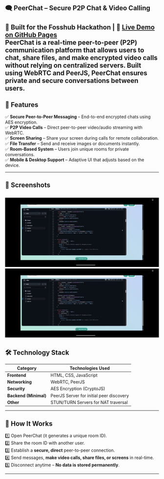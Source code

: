 🗨️ PeerChat – Secure P2P Chat & Video Calling
---

🚀 **Built for the Fosshub Hackathon** | 🔗 [Live Demo on GitHub Pages](https://andrewjerryv.github.io/FOSS-Hackathon/)  
**PeerChat** is a real-time **peer-to-peer (P2P) communication platform** that allows users to chat, share files, and make **encrypted video calls** without relying on centralized servers. Built using **WebRTC** and **PeerJS**, PeerChat ensures **private and secure** conversations between users.
---

## 🚀 Features

✅ **Secure Peer-to-Peer Messaging** – End-to-end encrypted chats using AES encryption.  
✅ **P2P Video Calls** – Direct peer-to-peer video/audio streaming with WebRTC.  
✅ **Screen Sharing** – Share your screen during calls for remote collaboration.  
✅ **File Transfer** – Send and receive images or documents instantly.  
✅ **Room-Based System** – Users join unique rooms for private conversations.  
✅ **Mobile & Desktop Support** – Adaptive UI that adjusts based on the device.  

---
## 📸 Screenshots  
![Chat Interface](https://github.com/AndrewJerryV/FOSS-Hackathon/blob/main/images/IMG-20250223-WA0014.jpg)  
![Screen Sharing](https://github.com/AndrewJerryV/FOSS-Hackathon/blob/main/images/IMG-20250223-WA0015.jpg)
---

## 🛠️ Technology Stack  
| **Category**  | **Technologies Used** |
|--------------|----------------------|
| **Frontend**  | HTML, CSS, JavaScript |
| **Networking**  | WebRTC, PeerJS |
| **Security**  | AES Encryption (CryptoJS) |
| **Backend (Minimal)**  | PeerJS Server for initial peer discovery |
| **Other**  | STUN/TURN Servers for NAT traversal |

---

## 📌 How It Works  

1️⃣ Open PeerChat (it generates a unique room ID).  
2️⃣ Share the room ID with another user.  
3️⃣ Establish a **secure, direct** peer-to-peer connection.  
4️⃣ Send messages, **make video calls, share files, or screens** in real-time.  
5️⃣ Disconnect anytime – **No data is stored permanently**.  

---

